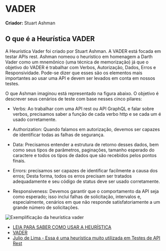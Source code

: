 # VADER

**Criador:** Stuart Ashman

## O que é a Heurística VADER

A Heurística Vader foi criado por Stuart Ashman. A VADER está focada em testar APIs rest. Ashman nomeou o heurístico em homenagem a Darth Vader como um mnemônico (uma técnica de memorização) já que o objetivo do VADER é trabalhar com Verbos, Autorização, Dados, Erros e Responsividade. Pode-se dizer que esses são os elementos mais importantes ao usar uma API e devem ser levados em conta em nossos testes.

O que Ashman imaginou está representado na figura abaixo. O objetivo é descrever seus cenários de teste com base nesses cinco pilares:

- Verbs: Ao trabalhar com uma API rest ou API GraphQL e falar sobre verbos, precisamos saber a função de cada verbo http e se cada um é usado corretamente.

- Authorization: Quando falamos em autorização, devemos ser capazes de identificar todas as falhas de segurança.

- Data: Precisamos entender a estrutura de retorno desses dados, bem como seus tipos de parâmetros, paginações, tamanho esperado do caractere e todos os tipos de dados que são recebidos pelos pontos finais.

- Errors: precisamos ser capazes de identificar facilmente a causa dos erros; Desta forma, todos os erros precisam ser tratados adequadamente e seu código de status deve ser usado corretamente.

- Responsiveness: Devemos garantir que o comportamento da API seja como esperado; isso inclui falhas de solicitação, intervalos e, especialmente, cenários em que não responde satisfatoriamente a um grande número de solicitações.

![Exemplificação da heurística vader](./img/VADER.png)

- [LEIA PARA SABER COMO USAR A HEURÍSTICA](https://medium.com/revista-tspi/chama-o-darth-vader-para-te-ajudar-a-testar-as-apis-4fafc5846b32)
- [VADER](https://qa-matters.com/2016/07/30/vader-a-rest-api-test-heuristic/)
- [Julio de Lima - Essa é uma heurística muito utilizada em Testes de API Rest](https://www.youtube.com/watch?v=fcLm2UqmtS8)
